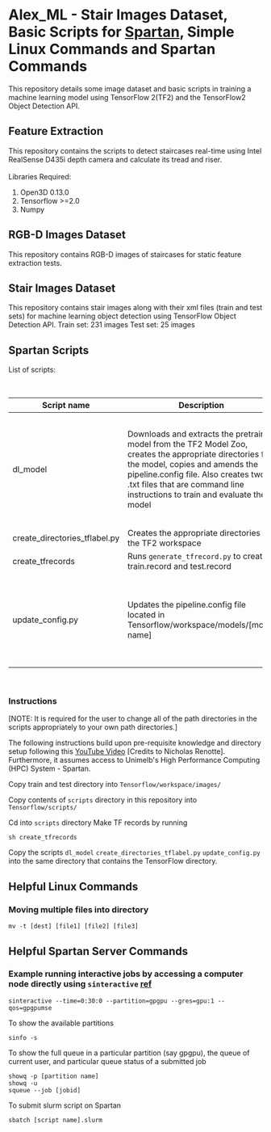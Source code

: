 # Alex_ML - Stair Images Dataset, Basic Scripts for [Spartan](https://dashboard.hpc.unimelb.edu.au/), Simple Linux Commands and Spartan Commands
This repository details some image dataset and basic scripts in training a machine learning model using TensorFlow 2(TF2) and the TensorFlow2 Object Detection API.

## Feature Extraction

This repository contains the scripts to detect staircases real-time using Intel RealSense D435i depth camera and calculate its tread and riser. <br><br>
Libraries Required:
1. Open3D 0.13.0
2. Tensorflow >=2.0
3. Numpy 

## RGB-D Images Dataset

This repository contains RGB-D images of staircases for static feature extraction tests.



## Stair Images Dataset

This repository contains stair images along with their xml files (train and test sets) for machine learning object detection using TensorFlow Object Detection API.
Train set: 231 images
Test set: 25 images


## Spartan Scripts

List of scripts:

<br/>

| Script name | Description | Remarks |
| ---        | ---    | ---    |
| dl_model | Downloads and extracts the pretrained model from the TF2 Model Zoo, creates the appropriate directories for the model, copies and amends the pipeline.config file. Also creates two .txt files that are command line instructions to train and evaluate the model | Change the PRETRAINED_MODEL_NAME and PRETRAINED_MODEL_URL accordingly to your model of choice from the [TF2  Model Zoo](https://github.com/tensorflow/models/blob/master/research/object_detection/g3doc/tf2_detection_zoo.md). Remember to load web_proxy if running interactive job using ```module load web_proxy``` before running this script |
| create_directories_tflabel.py | Creates the appropriate directories for the TF2 workspace |  |
| create_tfrecords | Runs ```generate_tfrecord.py``` to create train.record and test.record |  |
| update_config.py | Updates the pipeline.config file located in Tensorflow/workspace/models/[model name] | Change the labels in this according to your labels. In this project we have used 'upstairs' as our label. If using non-SSD pretrained model, might have to check and make ammendments to the ```pipeline.config``` file manually |
<br/>



### Instructions

[NOTE: It is required for the user to change all of the path directories in the scripts appropriately to your own path directories.]

The following instructions build upon pre-requisite knowledge and directory setup following this [YouTube Video](https://www.youtube.com/watch?v=yqkISICHH-U&t=14199s) [Credits to Nicholas Renotte]. Furthermore, it assumes access to Unimelb's High Performance Computing (HPC) System - Spartan.

Copy train and test directory into ```Tensorflow/workspace/images/```

Copy contents of ```scripts``` directory in this repository into ```Tensorflow/scripts/```

Cd into ```scripts``` directory Make TF records by running
```
sh create_tfrecords
```

Copy the scripts ```dl_model``` ```create_directories_tflabel.py``` ```update_config.py``` into the same directory that contains the TensorFlow directory.



## Helpful Linux Commands

### Moving multiple files into directory
```
mv -t [dest] [file1] [file2] [file3]
```



## Helpful Spartan Server Commands

### Example running interactive jobs by accessing a computer node directly using ```sinteractive``` [ref](https://dashboard.hpc.unimelb.edu.au/job_submission/#:~:text=local/common/depend.-,INTERACTIVE%20JOBS,-An%20alternative%20to)

```
sinteractive --time=0:30:0 --partition=gpgpu --gres=gpu:1 --qos=gpgpumse
```

To show the available partitions
```
sinfo -s
```

To show the full queue in a particular partition (say gpgpu), the queue of current user, and particular queue status of a submitted job
```
showq -p [partition name]
showq -u
squeue --job [jobid]
```

To submit slurm script on Spartan
```
sbatch [script name].slurm
```
